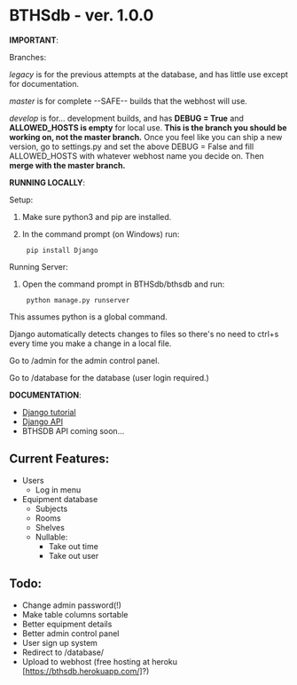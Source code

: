 # BTHSdb - ver. 1.0.0

**IMPORTANT**: 

Branches:

*legacy* is for the previous attempts at the database, and has little use except for documentation.

*master* is for complete --SAFE-- builds that the webhost will use.

*develop* is for... development builds, and has **DEBUG = True** and 
**ALLOWED_HOSTS is empty** for local use. **This is the branch you should be working on, not the master branch.** 
Once you feel like you can ship a new version, go to settings.py and set the above DEBUG = False and fill ALLOWED_HOSTS with whatever webhost name you decide on. Then **merge with the master branch.**


**RUNNING LOCALLY**:

Setup:

1. Make sure python3 and pip are installed.
2. In the command prompt (on Windows) run: 

        pip install Django

Running Server:

1. Open the command prompt in BTHSdb/bthsdb and run:

        python manage.py runserver
  
  This assumes python is a global command.
  
  Django automatically detects changes to files so there's no need to ctrl+s every time you make a change in a local file.

  Go to /admin for the admin control panel.
  
  Go to /database for the database (user login required.)

**DOCUMENTATION**:

* [Django tutorial](https://docs.djangoproject.com/en/1.9/intro/tutorial01/)
* [Django API](https://docs.djangoproject.com/en/1.9/)
* BTHSDB API coming soon...


Current Features:
-----------------
* Users
  - Log in menu
* Equipment database
  - Subjects
  - Rooms
  - Shelves
  - Nullable: 
    - Take out time
    - Take out user


Todo:
-----------------
* Change admin password(!) 
* Make table columns sortable
* Better equipment details 
* Better admin control panel
* User sign up system
* Redirect to /database/
* Upload to webhost (free hosting at heroku [https://bthsdb.herokuapp.com/]?)
